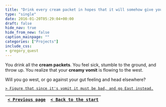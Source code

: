 ```yaml
---
title: "Drink every cream packet in hopes that it will somehow give you some sense of direction or divine inspiration."
type: "single"
date: 2016-01-20T05:29:04+00:00
draft: false
hide_nav: true
hide_from_new: false
caption_mainpage: ""
categories: ["Projects"]
include_css:
- gregory_quest
---
```


You drink all the **cream packets**. You feel sick, stumble to the ground, and throw up. You realize that your **creamy vomit** is flowing to the west.

Will you go west, or go against your gut feeling and head elsewhere?

[``> Figure that since it's vomit it must be bad, and go East instead.``](../10)

|[``< Previous page``](../8)|[``< Back to the start``](../)|
|---|---|